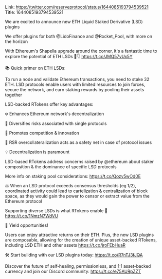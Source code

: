 Link:  https://twitter.com/reserveprotocol/status/1644085193794539521
Title: 1644085193794539521

We are excited to announce new ETH Liquid Staked Derivative (LSD) plugins

We offer plugins for both @LidoFinance and @Rocket_Pool, with more on the horizon

With Ethereum's Shapella upgrade around the corner, it's a fantastic time to explore the potential of ETH LSDs 🧵👇 https://t.co/JMQ57vUx5Y

📚 Quick primer on ETH LSDs:

To run a node and validate Ethereum transactions, you need to stake 32 ETH. LSD protocols enable users with limited resources to join forces, secure the network, and earn staking rewards by pooling their assets together

LSD-backed RTokens offer key advantages:

 ፨ Enhances Ethereum network's decentralization

👥 Diversifies risks associated with single protocols

🧪 Promotes competition &amp; innovation

🧷 RSR overcollateralization acts as a safety net in case of protocol issues

💡 Decentralization is paramount

LSD-based RTokens address concerns raised by @ethereum about staker composition &amp; the dominance of specific LSD protocols

More info on staking pool considerations: https://t.co/Qozv5wOd0E

⚖️ When an LSD protocol exceeds consensus thresholds (eg 1/2), coordinated activity could lead to cartelization &amp; centralization of block space, as they would gain the power to censor or extract value from the Ethereum protocol

Supporting diverse LSDs is what RTokens enable 🤝 https://t.co/1NmzN7WdVU

🌱 Yield opportunities!

Users can enjoy attractive returns on their ETH. Plus, the new LSD plugins are composable, allowing for the creation of unique asset-backed RTokens, including LSD ETH and other assets https://t.co/jroFEbHuaR

🛠️ Start building with our LSD plugins today:
https://t.co/R7nTJ3fJQA

Discover the future of self-healing, permissionless, and 1:1 asset-backed currency and join our Discord community:
https://t.co/e75AURpZZT